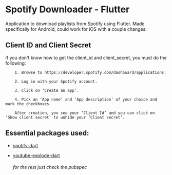 # Spotify Downloader - Flutter

Application to download playlists from Spotify using Flutter.
Made specifically for Android, could work for iOS with a couple changes.

## Client ID and Client Secret 


If you don't know how to get the client_id and client_secret, you must do the following:

```
    1. Browse to https://developer.spotify.com/dashboard/applications.

    2. Log in with your Spotify account.

    3. Click on ‘Create an app’.

    4. Pick an ‘App name’ and ‘App description’ of your choice and mark the checkboxes.

    After creation, you see your ‘Client Id’ and you can click on ‘Show client secret` to unhide your ’Client secret’.
```

## Essential packages used:

- [spotify-dart](https://pub.dev/packages/spotify)
- [youtube-explode-dart](https://pub.dev/packages/youtube_explode_dart)

    ######   for the rest just check the pubspec


